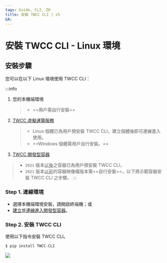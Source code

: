 ```yaml
---
tags: Guide, CLI, ZH
title: 安裝 TWCC CLI | zh
GA:
---
```


# 安裝 TWCC CLI - Linux 環境

## 安裝步驟

您可以在以下 Linux 環境使用 TWCC CLI：

:::info

1. 您的本機端環境
      > - ==用戶需自行安裝==
2. [<ins>TWCC 虛擬運算服務</ins>](https://www.twcc.ai/doc?page=vm)
      > - Linux 個體已為用戶預安裝 TWCC CLI，建立個體後即可連線進入使用。
      > - ==Windows 個體需用戶自行安裝。==

3. [<ins>TWCC 開發型容器</ins>](https://www.twcc.ai/doc?page=container)
> - `2021` 版本<ins>以後</ins>之容器已為用戶預安裝 TWCC CLI，
> - `2021` 版本<ins>以前</ins>的容器映像檔版本需==自行安裝==，以下將示範容器安裝 TWCC CLI 之步驟。
:::


### Step 1. 連線環境

- 選擇本機端環境安裝，請開啟終端機；或
- [建立](https://www.twcc.ai/doc?page=container#%E5%BB%BA%E7%AB%8B%E9%96%8B%E7%99%BC%E5%9E%8B%E5%AE%B9%E5%99%A8)並[連線進入開發型容器](https://www.twcc.ai/doc?page=container#%E9%80%A3%E7%B7%9A%E4%BD%BF%E7%94%A8%E6%96%B9%E5%BC%8F)。


### Step 2. 安裝 TWCC CLI

使用以下指令安裝 TWCC CLI。

```bash
$ pip install TWCC-CLI
```

![](https://cos.twcc.ai/SYS-MANUAL/uploads/upload_74129ca51022a3c664d10fc3f69750f0.png)







